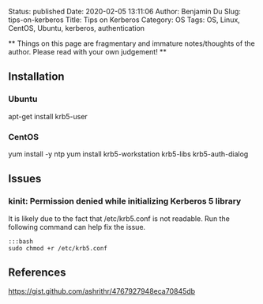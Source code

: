 Status: published
Date: 2020-02-05 13:11:06
Author: Benjamin Du
Slug: tips-on-kerberos
Title: Tips on Kerberos
Category: OS
Tags: OS, Linux, CentOS, Ubuntu, kerberos, authentication

**
Things on this page are fragmentary and immature notes/thoughts of the author.
Please read with your own judgement!
**

## Installation 

### Ubuntu

apt-get install krb5-user

### CentOS

yum install -y ntp
yum install krb5-workstation krb5-libs krb5-auth-dialog


## Issues 

### kinit: Permission denied while initializing Kerberos 5 library

It is likely due to the fact that /etc/krb5.conf is not readable. 
Run the following command can help fix the issue.

    :::bash
    sudo chmod +r /etc/krb5.conf


## References

https://gist.github.com/ashrithr/4767927948eca70845db
